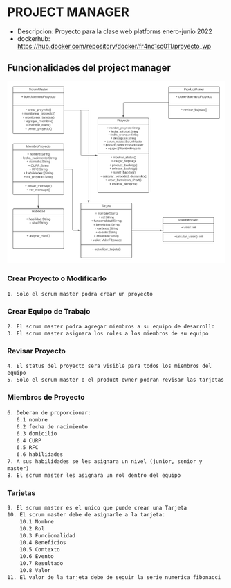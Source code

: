 # PROJECT MANAGER 

* Descripcion: Proyecto para la clase web platforms enero-junio 2022
* dockerhub: https://hub.docker.com/repository/docker/fr4nc1sc011/proyecto_wp

## Funcionalidades del project manager

![Proyecto Diagrama Clases](https://github.com/329904/proyectoWp/blob/main/DiagramaClasesProjectManager.png)

### Crear Proyecto o Modificarlo
    1. Solo el scrum master podra crear un proyecto

### Crear Equipo de Trabajo
    2. El scrum master podra agregar miembros a su equipo de desarrollo
    3. El scrum master asignara los roles a los miembros de su equipo

### Revisar Proyecto
    4. El status del proyecto sera visible para todos los miembros del equipo
    5. Solo el scrum master o el product owner podran revisar las tarjetas
    
### Miembros de Proyecto
    6. Deberan de proporcionar:
       6.1 nombre 
       6.2 fecha de nacimiento
       6.3 domicilio
       6.4 CURP
       6.5 RFC
       6.6 habilidades
    7. A sus habilidades se les asignara un nivel (junior, senior y master)
    8. El scrum master les asignara un rol dentro del equipo
    
### Tarjetas
    9. El scrum master es el unico que puede crear una Tarjeta
    10. El scrum master debe de asignarle a la tarjeta: 
        10.1 Nombre
        10.2 Rol
        10.3 Funcionalidad
        10.4 Beneficios
        10.5 Contexto
        10.6 Evento 
        10.7 Resultado
        10.8 Valor
    11. El valor de la tarjeta debe de seguir la serie numerica fibonacci
    
    

